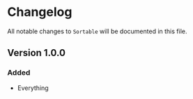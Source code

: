 # Changelog

All notable changes to `Sortable` will be documented in this file.

## Version 1.0.0

### Added
- Everything
